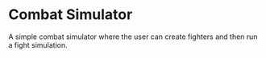 # Combat Simulator

A simple combat simulator where the user can create fighters and then run a fight simulation.
